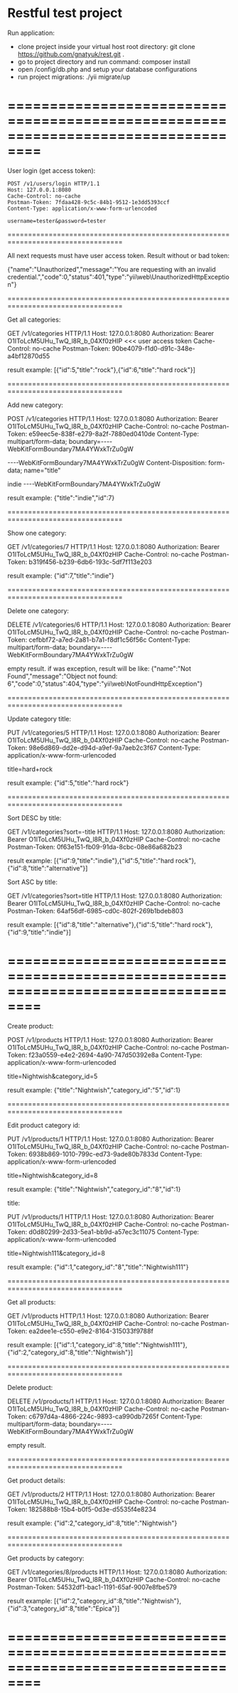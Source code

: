 Restful test project
====================

Run application:
- clone project inside your virtual host root directory: git clone https://github.com/gnatyuk/rest.git .
- go to project directory and run command: composer install
- open /config/db.php and setup your database configurations
- run project migrations: ./yii migrate/up

==================================================================================
==================================================================================

User login (get access token):

```
POST /v1/users/login HTTP/1.1
Host: 127.0.0.1:8080
Cache-Control: no-cache
Postman-Token: 7fdaa428-9c5c-84b1-9512-1e3dd5393ccf
Content-Type: application/x-www-form-urlencoded

username=tester&password=tester
```

==================================================================================

All next requests must have user access token. Result without or bad token:

{"name":"Unauthorized","message":"You are requesting with an invalid credential.","code":0,"status":401,"type":"yii\\web\\UnauthorizedHttpException"}

==================================================================================

Get all categories:

GET /v1/categories HTTP/1.1
Host: 127.0.0.1:8080
Authorization: Bearer O1IToLcM5UHu_TwQ_l8R_b_04Xf0zHIP   <<< user access token
Cache-Control: no-cache
Postman-Token: 90be4079-f1d0-d91c-348e-a4bf12870d55

result example: [{"id":5,"title":"rock"},{"id":6,"title":"hard rock"}]

==================================================================================

Add new category:

POST /v1/categories HTTP/1.1
Host: 127.0.0.1:8080
Authorization: Bearer O1IToLcM5UHu_TwQ_l8R_b_04Xf0zHIP
Cache-Control: no-cache
Postman-Token: e59eec5e-838f-e279-8a2f-7880ed0410de
Content-Type: multipart/form-data; boundary=----WebKitFormBoundary7MA4YWxkTrZu0gW

----WebKitFormBoundary7MA4YWxkTrZu0gW
Content-Disposition: form-data; name="title"

indie
----WebKitFormBoundary7MA4YWxkTrZu0gW

result example: {"title":"indie","id":7}

==================================================================================

Show one category:

GET /v1/categories/7 HTTP/1.1
Host: 127.0.0.1:8080
Authorization: Bearer O1IToLcM5UHu_TwQ_l8R_b_04Xf0zHIP
Cache-Control: no-cache
Postman-Token: b319f456-b239-6db6-193c-5df7f113e203

result example: {"id":7,"title":"indie"}

==================================================================================

Delete one category:

DELETE /v1/categories/6 HTTP/1.1
Host: 127.0.0.1:8080
Authorization: Bearer O1IToLcM5UHu_TwQ_l8R_b_04Xf0zHIP
Cache-Control: no-cache
Postman-Token: cefbbf72-a7ed-2a81-b7a1-f8df1c56f56c
Content-Type: multipart/form-data; boundary=----WebKitFormBoundary7MA4YWxkTrZu0gW

empty result. if was exception, result will be like: {"name":"Not Found","message":"Object not found: 6","code":0,"status":404,"type":"yii\\web\\NotFoundHttpException"}

==================================================================================

Update category title:

PUT /v1/categories/5 HTTP/1.1
Host: 127.0.0.1:8080
Authorization: Bearer O1IToLcM5UHu_TwQ_l8R_b_04Xf0zHIP
Cache-Control: no-cache
Postman-Token: 98e6d869-dd2e-d94d-a9ef-9a7aeb2c3f67
Content-Type: application/x-www-form-urlencoded

title=hard+rock

result example: {"id":5,"title":"hard rock"}

==================================================================================

Sort DESC by title:

GET /v1/categories?sort=-title HTTP/1.1
Host: 127.0.0.1:8080
Authorization: Bearer O1IToLcM5UHu_TwQ_l8R_b_04Xf0zHIP
Cache-Control: no-cache
Postman-Token: 0f63e151-fb09-91da-8cbc-08e86a682b23

result example: [{"id":9,"title":"indie"},{"id":5,"title":"hard rock"},{"id":8,"title":"alternative"}]

Sort ASC by title:

GET /v1/categories?sort=title HTTP/1.1
Host: 127.0.0.1:8080
Authorization: Bearer O1IToLcM5UHu_TwQ_l8R_b_04Xf0zHIP
Cache-Control: no-cache
Postman-Token: 64af56df-6985-cd0c-802f-269b1bdeb803

result example: [{"id":8,"title":"alternative"},{"id":5,"title":"hard rock"},{"id":9,"title":"indie"}]

==================================================================================
==================================================================================

Create product:

POST /v1/products HTTP/1.1
Host: 127.0.0.1:8080
Authorization: Bearer O1IToLcM5UHu_TwQ_l8R_b_04Xf0zHIP
Cache-Control: no-cache
Postman-Token: f23a0559-e4e2-2694-4a90-747d50392e8a
Content-Type: application/x-www-form-urlencoded

title=Nightwish&category_id=5

result example: {"title":"Nightwish","category_id":"5","id":1}

==================================================================================

Edit product category id:

PUT /v1/products/1 HTTP/1.1
Host: 127.0.0.1:8080
Authorization: Bearer O1IToLcM5UHu_TwQ_l8R_b_04Xf0zHIP
Cache-Control: no-cache
Postman-Token: 6938b869-1010-799c-ed73-9ade80b7833d
Content-Type: application/x-www-form-urlencoded

title=Nightwish&category_id=8

result example: {"title":"Nightwish","category_id":"8","id":1}

title:

PUT /v1/products/1 HTTP/1.1
Host: 127.0.0.1:8080
Authorization: Bearer O1IToLcM5UHu_TwQ_l8R_b_04Xf0zHIP
Cache-Control: no-cache
Postman-Token: d0d80299-2d33-5ea1-bb9d-a57ec3c11075
Content-Type: application/x-www-form-urlencoded

title=Nightwish111&category_id=8

result example: {"id":1,"category_id":"8","title":"Nightwish111"}

==================================================================================

Get all products:

GET /v1/products HTTP/1.1
Host: 127.0.0.1:8080
Authorization: Bearer O1IToLcM5UHu_TwQ_l8R_b_04Xf0zHIP
Cache-Control: no-cache
Postman-Token: ea2dee1e-c550-e9e2-8164-315033f9788f

result example: [{"id":1,"category_id":8,"title":"Nightwish111"},{"id":2,"category_id":8,"title":"Nightwish"}]

==================================================================================

Delete product:

DELETE /v1/products/1 HTTP/1.1
Host: 127.0.0.1:8080
Authorization: Bearer O1IToLcM5UHu_TwQ_l8R_b_04Xf0zHIP
Cache-Control: no-cache
Postman-Token: c6797d4a-4866-224c-9893-ca990db7265f
Content-Type: multipart/form-data; boundary=----WebKitFormBoundary7MA4YWxkTrZu0gW

empty result.

==================================================================================

Get product details:

GET /v1/products/2 HTTP/1.1
Host: 127.0.0.1:8080
Authorization: Bearer O1IToLcM5UHu_TwQ_l8R_b_04Xf0zHIP
Cache-Control: no-cache
Postman-Token: 182588b8-15b4-b0f5-0d3e-d5535f4e8234

result example: {"id":2,"category_id":8,"title":"Nightwish"}

==================================================================================

Get products by category:

GET /v1/categories/8/products HTTP/1.1
Host: 127.0.0.1:8080
Authorization: Bearer O1IToLcM5UHu_TwQ_l8R_b_04Xf0zHIP
Cache-Control: no-cache
Postman-Token: 54532df1-bac1-1191-65af-9007e8fbe579

result example: [{"id":2,"category_id":8,"title":"Nightwish"},{"id":3,"category_id":8,"title":"Epica"}]

==================================================================================
==================================================================================